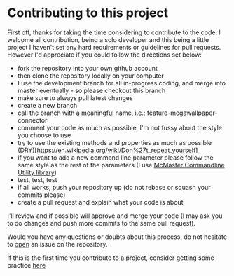 # Contributing to this project

First off, thanks for taking the time considering to contribute to the code. I welcome all contribution, being a solo developer and this being a little project I haven't set any hard requirements or guidelines for pull requests. However I'd appreciate if you could follow the directions set below:

- fork the repository into your own github account
- then clone the repository locally on your computer
- I use the development branch for all in-progress coding, and merge into master eventually - so please checkout this branch
- make sure to always pull latest changes
- create a new branch
- call the branch with a meaningful name, i.e.: feature-megawallpaper-connector
- comment your code as much as possible, I'm not fussy about the style you choose to use
- try to use the existing methods and properties as much as possible (DRY)[https://en.wikipedia.org/wiki/Don%27t_repeat_yourself]
- if you want to add a new command line parameter please follow the same style as the rest of the parameters (I use [McMaster Commandline Utility library](https://github.com/natemcmaster/CommandLineUtils))
- test, test, test
- if all works, push your repository up (do not rebase or squash your commits please)
- create a pull request and explain what your code is about

I'll review and if possible will approve and merge your code (I may ask you to do changes and push more commits to the same pull request). 

Would you have any questions or doubts about this process, do not hesitate to [open](https://github.com/tommasodargenio/wallpaperbuddy/issues/new) an issue on the repository.

If this is the first time you contribute to a project, consider getting some practice [here](https://github.com/firstcontributions/first-contributions)